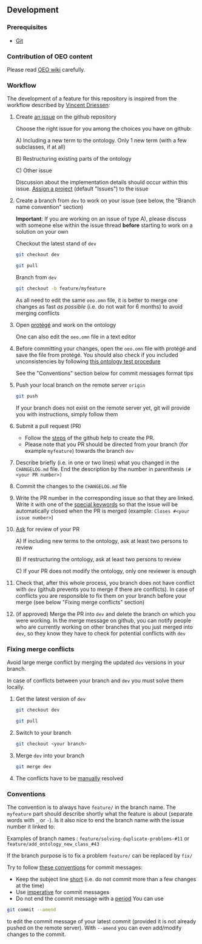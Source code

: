 ## Development

### Prerequisites

- [Git](https://git-scm.com/)

### Contribution of OEO content
Please read [OEO wiki](https://github.com/OpenEnergyPlatform/ontology/wiki/Best-Practice-Principles) carefully.

### Workflow

The development of a feature for this repository is inspired from the workflow described 
by [Vincent Driessen](https://nvie.com/posts/a-successful-git-branching-model/):

1. Create [an issue](https://help.github.com/en/articles/creating-an-issue) on the github repository

    Choose the right issue for you among the choices you have on github:

    A) Including a new term to the ontology. Only 1 new term (with a few subclasses, if at all)
    
    B) Restructuring existing parts of the ontology

    C) Other issue

    Discussion about the implementation details should occur within this issue. [Assign a project](https://help.github.com/en/github/managing-your-work-on-github/adding-issues-and-pull-requests-to-a-project-board#adding-issues-and-pull-requests-to-a-project-board-from-the-sidebar) (default "Issues") to the issue

2. Create a branch from `dev` to work on your issue (see below, the "Branch name convention" section)

    **Important**: If you are working on an issue of type A), please discuss with someone else within the issue thread **before** starting to work on a solution on your own

    Checkout the latest stand of `dev`
    ```bash
    git checkout dev
    ```
    ```bash
    git pull
    ```
    Branch from `dev`
    ```bash
    git checkout -b feature/myfeature
    ```
    As all need to edit the same `oeo.omn` file, it is better to merge one changes as fast *as possible* (i.e. do not wait for 6 months) to avoid merging conflicts
3. Open [protégé](https://protege.stanford.edu/) and work on the ontology

    One can also edit the `oeo.omn` file in a text editor
4. Before committing your changes, open the `oeo.omn` file with protégé and save the file from protégé. You should also check if you included unconsistencies by following [this ontology test procedure](https://github.com/OpenEnergyPlatform/ontology/wiki/ontology-test-guide)

    See the "Conventions" section below for commit messages format tips
5. Push your local branch on the remote server `origin`
    ```bash
    git push
    ```
    If your branch does not exist on the remote server yet, git will provide you with instructions, simply follow them
6. Submit a pull request (PR)
    - Follow the [steps](https://help.github.com/en/articles/creating-a-pull-request) of the github help to create the PR.
    - Please note that you PR should be directed from your branch (for example `myfeature`) towards the branch `dev`
7. Describe briefly (i.e. in one or two lines) what you changed in the `CHANGELOG.md` file. End the description by the number in parenthesis `(#<your PR number>)`
8. Commit the changes to the `CHANGELOG.md` file
9. Write the PR number in the corresponding issue so that they are linked. Write it with one of the [special keywords](https://help.github.com/en/github/managing-your-work-on-github/closing-issues-using-keywords) so that the issue will be automatically closed when the PR is merged (example: `Closes #<your issue number>`)
10. [Ask](https://help.github.com/en/github/managing-your-work-on-github/assigning-issues-and-pull-requests-to-other-github-users) for review of your PR 
 
    A) If including new terms to the ontology, ask at least two persons to review
    
    B) If restructuring the ontology, ask at least two persons to review
    
    C) If your PR does not modify the ontology, only one reviewer is enough

11. Check that, after this whole process, you branch does not have conflict with `dev` (github prevents you to merge if there are conflicts). In case of conflicts you are responsible to fix them on your branch before your merge (see below "Fixing merge conflicts" section)
    
12. (if approved) Merge the PR into `dev` and delete the branch on which you were working. In the merge message on github, you can notify people who are currently working on other branches that you just merged into `dev`, so they know they have to check for potential conflicts with `dev`
   
   
### Fixing merge conflicts


Avoid large merge conflict by merging the updated `dev` versions in your branch.

In case of conflicts between your branch and `dev` you must solve them locally.

1. Get the latest version of `dev`
    ```bash
    git checkout dev
    ```
   
    ```bash
    git pull
    ```
    
2. Switch to your branch

    ```bash
    git checkout <your branch>
    ```
    
3. Merge `dev` into your branch
    ```bash
    git merge dev
    ```
    
4. The conflicts have to be [manually](https://help.github.com/en/github/collaborating-with-issues-and-pull-requests/resolving-a-merge-conflict-using-the-command-line) resolved
    

### Conventions
The convention is to always have `feature/` in the branch name. The `myfeature` part should describe shortly what the feature is about (separate words with `_` or `-`). Is it also nice to end the branch name with the issue number it linked to:

Examples of branch names : `feature/solving-duplicate-problems-#11` or `feature/add_ontology_new_class_#43`

If the branch purpose is to fix a problem `feature/` can be replaced by `fix/`

Try to follow [these conventions](https://chris.beams.io/posts/git-commit) for commit messages:
- Keep the subject line [short](https://chris.beams.io/posts/git-commit/#limit-50) (i.e. do not commit more than a few changes at the time)
- Use [imperative](https://chris.beams.io/posts/git-commit/#imperative) for commit messages 
- Do not end the commit message with a [period](https://chris.beams.io/posts/git-commit/#end) 
You can use 
```bash
git commit --amend
```
to edit the commit message of your latest commit (provided it is not already pushed on the remote server).
With `--amend` you can even add/modify changes to the commit.
